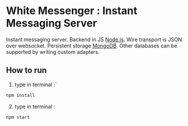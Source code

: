 # White Messenger : Instant Messaging Server

Instant messaging server. Backend in JS [Node.js](https://nodejs.org/en). Wire transport is JSON over websocket. Persistent storage [MongoDB](https://www.mongodb.com). Other databases can be supported by writing custom adapters.

## How to run

1. type in terminal :`

```bash
npm install
```

2. type in terminal :

```bash
npm start
```

